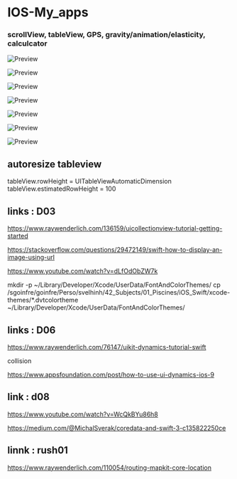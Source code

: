 # IOS-My_apps

### scrollView, tableView, GPS, gravity/animation/elasticity, calculcator

![Preview](https://github.com/rim31/IOS-My_apps/blob/master/images_preview/Screen%20Shot%202017-06-23%20at%203.51.41%20PM.png)

![Preview](https://github.com/rim31/IOS-My_apps/blob/master/images_preview/Screen%20Shot%202017-06-23%20at%204.09.17%20PM.png)

![Preview](https://github.com/rim31/IOS-My_apps/blob/master/images_preview/Screen%20Shot%202017-06-23%20at%204.08.10%20PM.png)

![Preview](https://github.com/rim31/IOS-My_apps/blob/master/images_preview/Screen%20Shot%202017-06-23%20at%204.08.47%20PM.png)

![Preview](https://github.com/rim31/IOS-My_apps/blob/master/images_preview/Screen%20Shot%202017-06-23%20at%207.31.11%20PM.png)

![Preview](https://github.com/rim31/IOS-My_apps/blob/master/images_preview/Screen%20Shot%202017-06-23%20at%207.31.30%20PM.png)

![Preview](https://github.com/rim31/IOS-My_apps/blob/master/images_preview/Screen%20Shot%202017-06-23%20at%2012.10.14%20PM.png)


## autoresize tableview
tableView.rowHeight = UITableViewAutomaticDimension
tableView.estimatedRowHeight = 100

## links : D03

https://www.raywenderlich.com/136159/uicollectionview-tutorial-getting-started

https://stackoverflow.com/questions/29472149/swift-how-to-display-an-image-using-url

https://www.youtube.com/watch?v=dLfOdObZW7k

mkdir -p ~/Library/Developer/Xcode/UserData/FontAndColorThemes/
cp /sgoinfre/goinfre/Perso/svelhinh/42_Subjects/01_Piscines/iOS_Swift/xcode-themes/*.dvtcolortheme ~/Library/Developer/Xcode/UserData/FontAndColorThemes/

## links : D06

https://www.raywenderlich.com/76147/uikit-dynamics-tutorial-swift

collision

https://www.appsfoundation.com/post/how-to-use-ui-dynamics-ios-9

## link : d08
https://www.youtube.com/watch?v=WcQkBYu86h8

https://medium.com/@MichalSverak/coredata-and-swift-3-c135822250ce

## linnk : rush01

https://www.raywenderlich.com/110054/routing-mapkit-core-location

